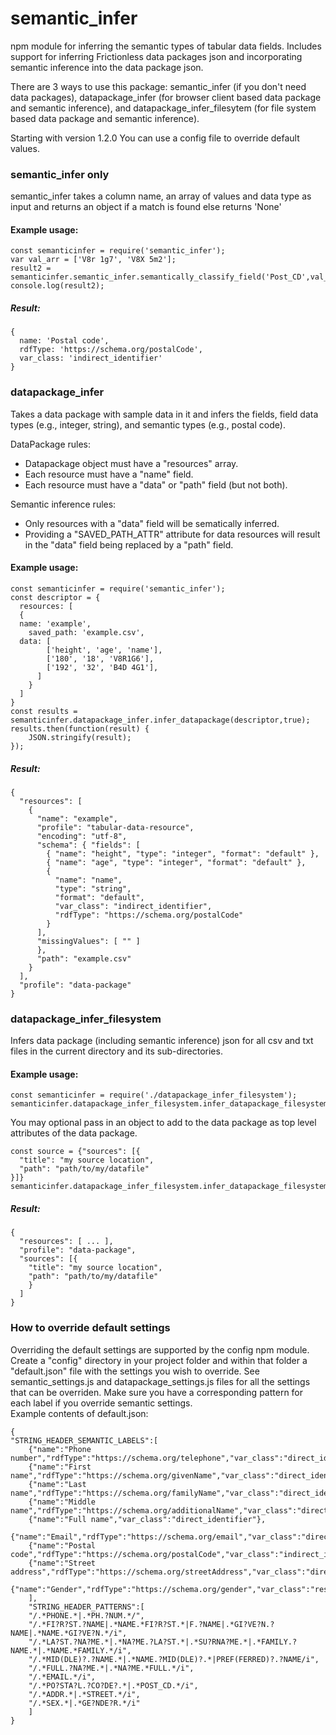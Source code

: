 # semantic_infer
npm module for inferring the semantic types of tabular data fields. Includes support for inferring Frictionless data packages json and incorporating semantic inference into the data package json.

There are 3 ways to use this package: semantic_infer (if you don't need data packages), datapackage_infer (for browser client based data package and semantic inference), and datapackage_infer_filesytem (for file system based data package and semantic inference). 

Starting with version 1.2.0 You can use a config file to override default values.
### semantic_infer only
semantic_infer takes a column name, an array of values and data type as input and returns an object if a match is found else returns 'None'

#### Example usage:	
~~~~
const semanticinfer = require('semantic_infer');
var val_arr = ['V8r 1g7', 'V8X 5m2'];
result2 = semanticinfer.semantic_infer.semantically_classify_field('Post_CD',val_arr,'string',true);
console.log(result2);	
~~~~

##### Result:	
~~~~
{
  name: 'Postal code',
  rdfType: 'https://schema.org/postalCode',
  var_class: 'indirect_identifier'
}	
~~~~

### datapackage_infer
Takes a data package with sample data in it and infers the fields, field data types (e.g., integer, string), and semantic types (e.g., postal code).

DataPackage rules: 
* Datapackage object must have a "resources" array. 
* Each resource must have a "name" field.
* Each resource must have a "data" or "path" field (but not both).

Semantic inference rules:
* Only resources with a "data" field will be sematically inferred.  
* Providing a "SAVED_PATH_ATTR" attribute for data resources will result in the "data" field being replaced by a "path" field.

#### Example usage:	
~~~~
const semanticinfer = require('semantic_infer');
const descriptor = {
  resources: [
  {
  name: 'example',
	saved_path: 'example.csv',
  data: [
        ['height', 'age', 'name'],
        ['180', '18', 'V8R1G6'],
        ['192', '32', 'B4D 4G1'],
      ]
    }
  ]
}
const results = semanticinfer.datapackage_infer.infer_datapackage(descriptor,true);
results.then(function(result) {
	JSON.stringify(result);
}); 
~~~~
##### Result:	
~~~~
{
  "resources": [
    {
      "name": "example",
      "profile": "tabular-data-resource",
      "encoding": "utf-8",
      "schema": { "fields": [
        { "name": "height", "type": "integer", "format": "default" },
        { "name": "age", "type": "integer", "format": "default" },
        {
          "name": "name",
          "type": "string",
          "format": "default",
          "var_class": "indirect_identifier",
          "rdfType": "https://schema.org/postalCode"
        }
      ],
      "missingValues": [ "" ]
      },
      "path": "example.csv"
    }
  ],
  "profile": "data-package"
}
~~~~
### datapackage_infer_filesystem
Infers data package (including semantic inference) json for all csv and txt files in the current directory and its sub-directories.  

#### Example usage:	
~~~~
const semanticinfer = require('./datapackage_infer_filesystem');
semanticinfer.datapackage_infer_filesystem.infer_datapackage_filesystem();	
~~~~
You may optional pass in an object to add to the data package as top level attributes of the data package. 
~~~~
const source = {"sources": [{
  "title": "my source location",
  "path": "path/to/my/datafile"
}]}
semanticinfer.datapackage_infer_filesystem.infer_datapackage_filesystem(source);
~~~~
##### Result:	
~~~~
{
  "resources": [ ... ],
  "profile": "data-package",
  "sources": [{
    "title": "my source location",
    "path": "path/to/my/datafile"
    }
  ]
} 
~~~~
### How to override default settings
Overriding the default settings are supported by the config npm module.  Create a "config" directory in your project folder and within that folder a "default.json" file with the settings you wish to override.
See semantic_settings.js and datapackage_settings.js files for all the settings that can be overriden. Make sure you have a corresponding pattern for each label if you override semantic settings.  
Example contents of default.json:
~~~~
{
"STRING_HEADER_SEMANTIC_LABELS":[
	{"name":"Phone number","rdfType":"https://schema.org/telephone","var_class":"direct_identifier"},
	{"name":"First name","rdfType":"https://schema.org/givenName","var_class":"direct_identifier"},
	{"name":"Last name","rdfType":"https://schema.org/familyName","var_class":"direct_identifier"},
	{"name":"Middle name","rdfType":"https://schema.org/additionalName","var_class":"direct_identifier"},
	{"name":"Full name","var_class":"direct_identifier"},
	{"name":"Email","rdfType":"https://schema.org/email","var_class":"direct_identifier"},
	{"name":"Postal code","rdfType":"https://schema.org/postalCode","var_class":"indirect_identifier"},
	{"name":"Street address","rdfType":"https://schema.org/streetAddress","var_class":"direct_identifier"},
	{"name":"Gender","rdfType":"https://schema.org/gender","var_class":"research_content"}
	],
	"STRING_HEADER_PATTERNS":[
	"/.*PHONE.*|.*PH.?NUM.*/",
	"/.*FI?R?ST.?NAME|.*NAME.*FI?R?ST.*|F.?NAME|.*GI?VE?N.?NAME|.*NAME.*GI?VE?N.*/i",
	"/.*LA?ST.?NA?ME.*|.*NA?ME.?LA?ST.*|.*SU?RNA?ME.*|.*FAMILY.?NAME.*|.*NAME.*FAMILY.*/i",
	"/.*MID(DLE)?.?NAME.*|.*NAME.?MID(DLE)?.*|PREF(FERRED)?.?NAME/i",
	"/.*FULL.?NA?ME.*|.*NA?ME.*FULL.*/i",
	"/.*EMAIL.*/i",
	"/.*PO?STA?L.?CO?DE?.*|.*POST_CD.*/i",
	"/.*ADDR.*|.*STREET.*/i",
	"/.*SEX.*|.*GE?NDE?R.*/i"
	]
}
~~~~